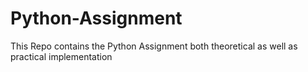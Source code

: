 # Python-Assignment
This Repo contains the Python Assignment both theoretical as well as practical implementation
